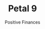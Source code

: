 ---
layout: petal
title: Petal 9
subtitle: Positive Finances 
tagline: Supporting you with access to the financial resources needed to transition to net zero
has_children: true
has_toc: true
graphic: ./graphics/petals/Postive-Finances-160x160.png
nav_order: 11
---
